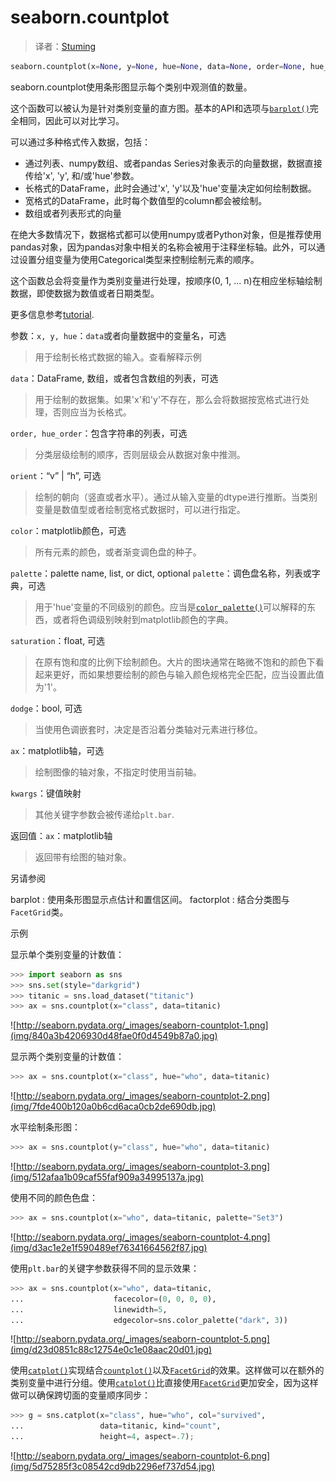 # seaborn.countplot

> 译者：[Stuming](https://github.com/Stuming)

```py
seaborn.countplot(x=None, y=None, hue=None, data=None, order=None, hue_order=None, orient=None, color=None, palette=None, saturation=0.75, dodge=True, ax=None, **kwargs)
```

seaborn.countplot使用条形图显示每个类别中观测值的数量。

这个函数可以被认为是针对类别变量的直方图。基本的API和选项与[`barplot()`](seaborn.barplot.html#seaborn.barplot "seaborn.barplot")完全相同，因此可以对比学习。

可以通过多种格式传入数据，包括：

*   通过列表、numpy数组、或者pandas Series对象表示的向量数据，数据直接传给'x', 'y', 和/或'hue'参数。
*   长格式的DataFrame，此时会通过'x', 'y'以及'hue'变量决定如何绘制数据。
*   宽格式的DataFrame，此时每个数值型的column都会被绘制。
*   数组或者列表形式的向量

在绝大多数情况下，数据格式都可以使用numpy或者Python对象，但是推荐使用pandas对象，因为pandas对象中相关的名称会被用于注释坐标轴。此外，可以通过设置分组变量为使用Categorical类型来控制绘制元素的顺序。

这个函数总会将变量作为类别变量进行处理，按顺序(0, 1, ... n)在相应坐标轴绘制数据，即使数据为数值或者日期类型。

更多信息参考[tutorial](../tutorial/categorical.html#categorical-tutorial). 

参数：`x, y, hue`：`data`或者向量数据中的变量名，可选

> 用于绘制长格式数据的输入。查看解释示例

`data`：DataFrame, 数组，或者包含数组的列表，可选

> 用于绘制的数据集。如果'x'和'y'不存在，那么会将数据按宽格式进行处理，否则应当为长格式。 

`order, hue_order`：包含字符串的列表，可选

> 分类层级绘制的顺序，否则层级会从数据对象中推测。

`orient`：“v” &#124; “h”, 可选

> 绘制的朝向（竖直或者水平）。通过从输入变量的dtype进行推断。当类别变量是数值型或者绘制宽格式数据时，可以进行指定。

`color`：matplotlib颜色，可选

> 所有元素的颜色，或者渐变调色盘的种子。

`palette`：palette name, list, or dict, optional
`palette`：调色盘名称，列表或字典，可选

> 用于'hue'变量的不同级别的颜色。应当是[`color_palette()`](seaborn.color_palette.html#seaborn.color_palette "seaborn.color_palette")可以解释的东西，或者将色调级别映射到matplotlib颜色的字典。

`saturation`：float, 可选

> 在原有饱和度的比例下绘制颜色。大片的图块通常在略微不饱和的颜色下看起来更好，而如果想要绘制的颜色与输入颜色规格完全匹配，应当设置此值为'1'。

`dodge`：bool, 可选

> 当使用色调嵌套时，决定是否沿着分类轴对元素进行移位。

`ax`：matplotlib轴，可选

> 绘制图像的轴对象，不指定时使用当前轴。

`kwargs`：键值映射

> 其他关键字参数会被传递给`plt.bar`.


返回值：`ax`：matplotlib轴

> 返回带有绘图的轴对象。



另请参阅

barplot : 使用条形图显示点估计和置信区间。
factorplot : 结合分类图与`FacetGrid`类。

示例

显示单个类别变量的计数值：

```py
>>> import seaborn as sns
>>> sns.set(style="darkgrid")
>>> titanic = sns.load_dataset("titanic")
>>> ax = sns.countplot(x="class", data=titanic)

```

![http://seaborn.pydata.org/_images/seaborn-countplot-1.png](img/840a3b4206930d48fae0f0d4549b87a0.jpg)

显示两个类别变量的计数值：

```py
>>> ax = sns.countplot(x="class", hue="who", data=titanic)

```

![http://seaborn.pydata.org/_images/seaborn-countplot-2.png](img/7fde400b120a0b6cd6aca0cb2de690db.jpg)

水平绘制条形图：

```py
>>> ax = sns.countplot(y="class", hue="who", data=titanic)

```

![http://seaborn.pydata.org/_images/seaborn-countplot-3.png](img/512afaa1b09caf55faf909a34995137a.jpg)

使用不同的颜色色盘：

```py
>>> ax = sns.countplot(x="who", data=titanic, palette="Set3")

```

![http://seaborn.pydata.org/_images/seaborn-countplot-4.png](img/d3ac1e2e1f590489ef76341664562f87.jpg)

使用`plt.bar`的关键字参数获得不同的显示效果：

```py
>>> ax = sns.countplot(x="who", data=titanic,
...                    facecolor=(0, 0, 0, 0),
...                    linewidth=5,
...                    edgecolor=sns.color_palette("dark", 3))

```

![http://seaborn.pydata.org/_images/seaborn-countplot-5.png](img/d23d0851c88c12754e0c1e08aac20d01.jpg)

使用[`catplot()`](seaborn.catplot.html#seaborn.catplot "seaborn.catplot")实现结合[`countplot()`](#seaborn.countplot "seaborn.countplot")以及[`FacetGrid`](seaborn.FacetGrid.html#seaborn.FacetGrid "seaborn.FacetGrid")的效果。这样做可以在额外的类别变量中进行分组。使用[`catplot()`](seaborn.catplot.html#seaborn.catplot "seaborn.catplot")比直接使用[`FacetGrid`](seaborn.FacetGrid.html#seaborn.FacetGrid "seaborn.FacetGrid")更加安全，因为这样做可以确保跨切面的变量顺序同步：

```py
>>> g = sns.catplot(x="class", hue="who", col="survived",
...                 data=titanic, kind="count",
...                 height=4, aspect=.7);

```

![http://seaborn.pydata.org/_images/seaborn-countplot-6.png](img/5d75285f3c08542cd9db2296ef737d54.jpg)